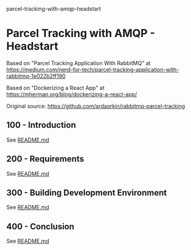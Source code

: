 parcel-tracking-with-amqp-headstart
# Parcel Tracking with AMQP - Headstart

Based on "Parcel Tracking Application With RabbitMQ" at https://medium.com/nerd-for-tech/parcel-tracking-application-with-rabbitmq-1e022b2ff190

Based on "Dockerizing a React App" at https://mherman.org/blog/dockerizing-a-react-app/

Original source: https://github.com/ardaorkin/rabbitmq-parcel-tracking

## 100 - Introduction

See [README.md](./200/README.md)

## 200 - Requirements

See [README.md](./200/README.md)

## 300 - Building Development Environment

See [README.md](./300/README.md)

## 400 - Conclusion

See [README.md](./400/README.md)
